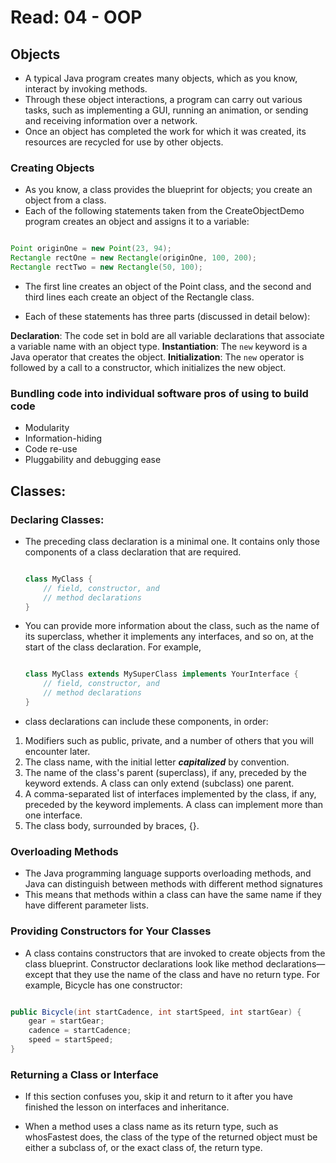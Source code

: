 # Read: 04 - OOP

## Objects

- A typical Java program creates many objects, which as you know, interact by invoking methods.
- Through these object interactions, a program can carry out various tasks, such as implementing a GUI, running an animation, or sending and receiving information over a network.
- Once an object has completed the work for which it was created, its resources are recycled for use by other objects.

### Creating Objects

- As you know, a class provides the blueprint for objects; you create an object from a class.
- Each of the following statements taken from the CreateObjectDemo program creates an object and assigns it to a variable:

```java

Point originOne = new Point(23, 94);
Rectangle rectOne = new Rectangle(originOne, 100, 200);
Rectangle rectTwo = new Rectangle(50, 100);
```

- The first line creates an object of the Point class, and the second and third lines each create an object of the Rectangle class.

- Each of these statements has three parts (discussed in detail below):

**Declaration**: The code set in bold are all variable declarations that associate a variable name with an object type.
**Instantiation**: The `new` keyword is a Java operator that creates the object.
**Initialization**: The `new` operator is followed by a call to a constructor, which initializes the new object.

### Bundling code into individual software pros of using to build code

- Modularity
- Information-hiding
- Code re-use
- Pluggability and debugging ease

## Classes:

### Declaring Classes:

- The preceding class declaration is a minimal one. It contains only those components of a class declaration that are required.

  ```java

  class MyClass {
      // field, constructor, and
      // method declarations
  }

  ```

- You can provide more information about the class, such as the name of its superclass, whether it implements any interfaces, and so on, at the start of the class declaration. For example,

  ```java

  class MyClass extends MySuperClass implements YourInterface {
      // field, constructor, and
      // method declarations
  }
  ```

- class declarations can include these components, in order:

1. Modifiers such as public, private, and a number of others that you will encounter later.
2. The class name, with the initial letter **_capitalized_** by convention.
3. The name of the class's parent (superclass), if any, preceded by the keyword extends. A class can only extend (subclass) one parent.
4. A comma-separated list of interfaces implemented by the class, if any, preceded by the keyword implements. A class can implement more than one interface.
5. The class body, surrounded by braces, {}.

### Overloading Methods

- The Java programming language supports overloading methods, and Java can distinguish between methods with different method signatures
- This means that methods within a class can have the same name if they have different parameter lists.

### Providing Constructors for Your Classes

- A class contains constructors that are invoked to create objects from the class blueprint. Constructor declarations look like method declarations—except that they use the name of the class and have no return type. For example, Bicycle has one constructor:

```java

public Bicycle(int startCadence, int startSpeed, int startGear) {
    gear = startGear;
    cadence = startCadence;
    speed = startSpeed;
}
```

### Returning a Class or Interface

- If this section confuses you, skip it and return to it after you have finished the lesson on interfaces and inheritance.

- When a method uses a class name as its return type, such as whosFastest does, the class of the type of the returned object must be either a subclass of, or the exact class of, the return type.
